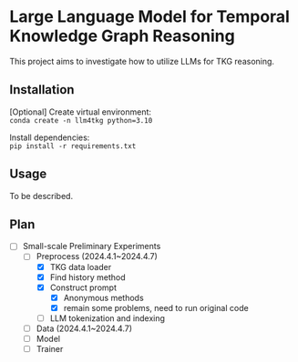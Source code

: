 # Large Language Model for Temporal Knowledge Graph Reasoning
This project aims to investigate how to utilize LLMs for TKG reasoning.

## Installation
[Optional] Create virtual environment:  
```conda create -n llm4tkg python=3.10```

Install dependencies:  
```pip install -r requirements.txt```

## Usage
To be described.

## Plan
- [ ] Small-scale Preliminary Experiments
  - [ ] Preprocess (2024.4.1~2024.4.7)
    - [x] TKG data loader
    - [x] Find history method
    - [x] Construct prompt
      - [x] Anonymous methods
      - [x] remain some problems, need to run original code
    - [ ] LLM tokenization and indexing
  - [ ] Data (2024.4.1~2024.4.7)
  - [ ] Model
  - [ ] Trainer
